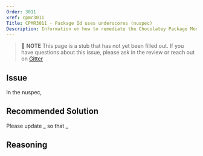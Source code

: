 ```yaml
---
Order: 3011
xref: cpmr3011
Title: CPMR3011 - Package Id uses underscores (nuspec)
Description: Information on how to remediate the Chocolatey Package Moderation Rule 3011
---
```


> :memo: **NOTE** This page is a stub that has not yet been filled out. If you have questions about this issue, please ask in the review or reach out on [Gitter](https://gitter.im/chocolatey/chocolatey.org)

## Issue

In the nuspec,

## Recommended Solution

Please update _ so that _

## Reasoning
